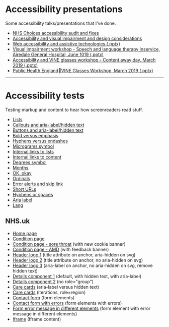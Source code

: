 # Accessibility presentations

Some accessibility talks/presentations that I've done.

- [NHS Choices accessibility audit and fixes](https://mcheung-nhs.github.io/accessibility/presentations/nhschoices-audit/)
- [Accessibility and visual impairment and design considerations](https://mcheung-nhs.github.io/accessibility/presentations/visual-impairment/)
- [Web accessibility and assistive technologies (.pptx)](https://mcheung-nhs.github.io/accessibility/presentations/assistive-tech/web-accessibility-assistive-technologies.pptx)
- [Visual impairment workshop - Speech and language therapy inservice, Airedale General Hospital, June 1019 (.pptx)](https://mcheung-nhs.github.io/accessibility/presentations/vine-workshop/vine-workshop-airedale.pptx)
- [Accessibility and VINE glasses workshop - Content away day, March 2019 (.pptx)](https://mcheung-nhs.github.io/accessibility/presentations/vine-workshop/vine-workshop.pptx)
- [Public Health EnglandVINE Glasses Workshop, March 2019 (.pptx)](https://mcheung-nhs.github.io/accessibility/presentations/vine-workshop/vine-workshop-PHE.pptx)

***

# Accessibility tests

Testing markup and content to hear how screenreaders read stuff.

- [Lists](https://mcheung-nhs.github.io/accessibility/tests/lists.html)
- [Callouts and aria-label/hidden text](https://mcheung-nhs.github.io/accessibility/tests/callouts-aria-label.html)
- [Buttons and aria-label/hidden text](https://mcheung-nhs.github.io/accessibility/tests/buttons-aria-label.html)
- [Bold versus emphasis](https://mcheung-nhs.github.io/accessibility/tests/bold-emphasis.html)
- [Hyphens versus endashes](https://mcheung-nhs.github.io/accessibility/tests/hyphens-endashes.html)
- [Micrograms symbol](https://mcheung-nhs.github.io/accessibility/tests/micrograms.html)
- [Internal links to lists](https://mcheung-nhs.github.io/accessibility/tests/internal-links.html)
- [Internal links to content](https://mcheung-nhs.github.io/accessibility/tests/internal-links-content.html)
- [Degrees symbol](https://mcheung-nhs.github.io/accessibility/tests/degrees.html)
- [Months](https://mcheung-nhs.github.io/accessibility/tests/months.html)
- [OK, okay](https://mcheung-nhs.github.io/accessibility/tests/ok.html)
- [Ordinals](https://mcheung-nhs.github.io/accessibility/tests/ordinals.html)
- [Error alerts and skip link](https://mcheung-nhs.github.io/accessibility/tests/error-alert.html)
- [Short URLs](https://mcheung-nhs.github.io/accessibility/tests/urls.html)
- [Hyphens or spaces](https://mcheung-nhs.github.io/accessibility/tests/hyphens-spaces.html)
- [Aria label](https://mcheung-nhs.github.io/accessibility/tests/aria-label.html)
- [Lang](https://mcheung-nhs.github.io/accessibility/tests/lang.html)

## NHS.uk

- [Home page](https://mcheung-nhs.github.io/accessibility/tests/nhs.uk/index.html)
- [Condition page](https://mcheung-nhs.github.io/accessibility/tests/nhs.uk/condition.html)
- [Condition page - sore throat](https://mcheung-nhs.github.io/accessibility/tests/nhs.uk/condition-sore-throat.html) (with new cookie banner)
- [Condition page - AMD](https://mcheung-nhs.github.io/accessibility/tests/nhs.uk/amd.html) (with feedback banner)
- [Header logo 1](https://mcheung-nhs.github.io/accessibility/tests/logo/index.html) (title attribute on anchor, aria-hidden on svg)
- [Header logo 2](https://mcheung-nhs.github.io/accessibility/tests/logo/index2.html) (title attribute on anchor, no aria-hidden on svg)
- [Header logo 3](https://mcheung-nhs.github.io/accessibility/tests/logo/index3.html) (aria-label on anchor, no aria-hidden on svg, remove hidden text)
- [Details component 1](https://mcheung-nhs.github.io/accessibility/tests/nhs.uk/details1.html) (default, with hidden text, with aria-label)
- [Details component 2](https://mcheung-nhs.github.io/accessibility/tests/nhs.uk/details2.html) (no role=&quot;group&quot;)
- [Care cards](https://mcheung-nhs.github.io/accessibility/tests/nhs.uk/care-cards1.html) (aria-label versus hidden text)
- [Care cards](https://mcheung-nhs.github.io/accessibility/tests/nhs.uk/care-cards2.html) (iterations, role=region)
- [Contact form](https://mcheung-nhs.github.io/accessibility/tests/nhs.uk/contact-form.html) (form elements)
- [Contact form with errors](https://mcheung-nhs.github.io/accessibility/tests/nhs.uk/contact-form-errors.html) (form elements with errors)
- [Form error message in different elements](https://mcheung-nhs.github.io/accessibility/tests/nhs.uk/form-error-message-elements.html) (form element with error message in different elements)
- [Iframe](https://mcheung-nhs.github.io/accessibility/tests/nhs.uk/iframe.html) (Iframe content)
